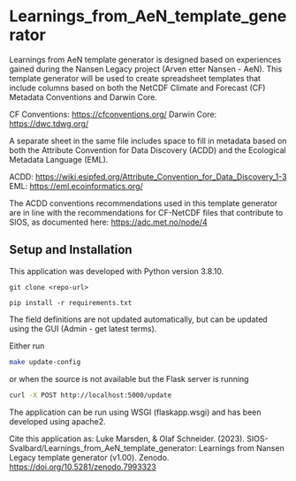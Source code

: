 # Learnings_from_AeN_template_generator

Learnings from AeN template generator is designed based on experiences gained during the Nansen Legacy project (Arven etter Nansen - AeN). This template generator will be used to create spreadsheet templates that include columns based on both the NetCDF Climate and Forecast (CF) Metadata Conventions and Darwin Core.

CF Conventions: https://cfconventions.org/
Darwin Core: https://dwc.tdwg.org/

A separate sheet in the same file includes space to fill in metadata based on both the Attribute Convention for Data Discovery (ACDD) and the Ecological Metadata Language (EML).

ACDD: https://wiki.esipfed.org/Attribute_Convention_for_Data_Discovery_1-3
EML: https://eml.ecoinformatics.org/

The ACDD conventions recommendations used in this template generator are in line with the recommendations for CF-NetCDF files that contribute to SIOS, as documented here:
https://adc.met.no/node/4

## Setup and Installation

This application was developed with Python version 3.8.10.

```
git clone <repo-url>

pip install -r requirements.txt
```

The field definitions are not updated automatically, but can be updated using the GUI (Admin - get latest terms).

Either run
```sh
make update-config
```

or when the source is not available but the Flask server is running
```sh
curl -X POST http://localhost:5000/update
```

The application can be run using WSGI (flaskapp.wsgi) and has been developed using apache2.

Cite this application as:
Luke Marsden, & Olaf Schneider. (2023). SIOS-Svalbard/Learnings_from_AeN_template_generator: Learnings from Nansen Legacy template generator (v1.00). Zenodo. https://doi.org/10.5281/zenodo.7993323
